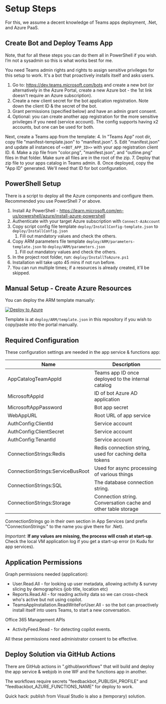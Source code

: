 
# Setup Steps
For this, we assume a decent knowledge of Teams apps deployment, .Net, and Azure PaaS. 

## Create Bot and Deploy Teams App
Note, that for all these steps you can do them all in PowerShell if you wish. I’m not a sysadmin so this is what works best for me. 

You need Teams admin rights and rights to assign sensitive privileges for this setup to work. It's a bot that proactively installs itself and asks users. 

1. Go to: https://dev.teams.microsoft.com/bots and create a new bot (or alternatively in the Azure Portal, create a new Azure bot - the 1st link doesn't require an Azure subscription).
2. Create a new client secret for the bot application registration. Note down the client ID & the secret of the bot.
3. Grant permissions (specified below) and have an admin grant consent.
4. Optional: you can create another app registration for the more sensitive privileges if you need (service account). The config supports having x2 accounts, but one can be used for both. 

Next, create a Teams app from the template:
4. In "Teams App" root dir, copy file "manifest-template.json" to "manifest.json".
5. Edit "manifest.json" and update all instances of ```<<BOT_APP_ID>>``` with your app registration client ID. 
6. Make a zip file from "color.png", "manifest.json", and "outline.png" files in that folder. Make sure all files are in the root of the zip. 
7. Deploy that zip file to your apps catalog in Teams admin.
8. Once deployed, copy the "App ID" generated. We'll need that ID for bot configuration.

## PowerShell Setup
There is a script to deploy all the Azure components and configure them. Recommended you use PowerShell 7 or above. 

1. Install Az PowerShell - https://learn.microsoft.com/en-us/powershell/azure/install-azure-powershell
2. Authenticate with your target Azure subscription with ```Connect-AzAccount```
3. Copy script config file template ```deploy/InstallConfig-template.json``` to ```deploy/InstallConfig.json```
   1. Fill out mandatory values and check the others.
4. Copy ARM parameters file template ```deploy/ARM/parameters-template.json``` to ```deploy/ARM/parameters.json```
   1. Fill out mandatory values and check the others.
5. In the project root folder, run: ```deploy/InstallToAzure.ps1```
6. Installation will take upto 45 mins if not run before.
7. You can run multiple times; if a resources is already created, it'll be skipped. 


## Manual Setup - Create Azure Resources
You can deploy the ARM template manually:

[![Deploy to Azure](https://aka.ms/deploytoazurebutton)](https://portal.azure.com/#create/Microsoft.Template/uri/https%3A%2F%2Fraw.githubusercontent.com%2Fpnp%2Fcopilot-feedback-bot%2Finstallps%2Fdeploy%2FARM%2Ftemplate.json)

Template is at ```deploy/ARM/template.json``` in this repository if you wish to copy/paste into the portal manually. 

## Required Configuration 
These configuration settings are needed in the app service & functions app:

Name | Description
--------------- | -----------
AppCatalogTeamAppId | Teams app ID once deployed to the internal catalog
MicrosoftAppId | ID of bot Azure AD application
MicrosoftAppPassword | Bot app secret
WebAppURL | Root URL of app service
AuthConfig:ClientId | Service account 
AuthConfig:ClientSecret | Service account 
AuthConfig:TenantId | Service account 
ConnectionStrings:Redis | Redis connection string, used for caching delta tokens
ConnectionStrings:ServiceBusRoot | Used for async processing of various things
ConnectionStrings:SQL | The database connection string.
ConnectionStrings:Storage | Connection string. Conversation cache and other table storage

ConnectionStrings go in their own section in App Services (and prefix "ConnectionStrings:" to the name you give there for .Net). 

_Important:_ **If any values are missing, the process will crash at start-up**. Check the local VM application log if you get a start-up error (in Kudu for app services).

## Application Permissions
Graph permissions needed (application):
* User.Read.All - for looking up user metadata, allowing activity & survey slicing by demographics (job title, location etc)
* Reports.Read.All - for reading activity data so we can cross-check who's active but not using copilot. 
* TeamsAppInstallation.ReadWriteForUser.All - so the bot can proactively install itself into users Teams, to start a new conversation. 

Office 365 Management APIs
* ActivityFeed.Read - for detecting copilot events. 

All these permissions need administrator consent to be effective. 

## Deploy Solution via GitHub Actions
There are GitHub actions in ".github\workflows\" that will build and deploy the app service & webjob in one WF and the functions app in another. 

The workflows require secrets "feedbackbot_PUBLISH_PROFILE" and "feedbackbot_AZURE_FUNCTIONS_NAME" for deploy to work. 

Quick hack: publish from Visual Studio is also a (temporary) solution. 
